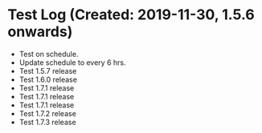 # Test Log (Created: 2019-11-30, 1.5.6 onwards)
- Test on schedule.
- Update schedule to every 6 hrs.
- Test 1.5.7 release
- Test 1.6.0 release
- Test 1.7.1 release
- Test 1.7.1 release
- Test 1.7.1 release
- Test 1.7.2 release
- Test 1.7.3 release